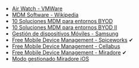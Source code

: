 - [Air Watch - VMWare](https://www.air-watch.com/es/soluciones/administracion-de-dispositivos-moviles)
- [MDM Software - Wikipedia](https://es.wikipedia.org/wiki/Mobile_device_management)
- [10 Soluciones MDM para entornos BYOD](http://www.telecomunicacionesparagerentes.com/10-soluciones-de-gestion-de-dispositivos-moviles-mdm-para-entornos-byod-i/)
- [10 Soluciones MDM para entornos BYOD II](http://www.telecomunicacionesparagerentes.com/10-soluciones-de-gestion-de-dispositivos-moviles-mdm-para-entornos-byod-ii/)
- [Gestión de dispositivos Móviles - Samsung](http://www.samsung.com/es/business/solutions-services/mobile-solutions/security/mobile-device-management)
- [Free Mobile Device Management - Spiceworks](http://www.spiceworks.com/free-mobile-device-management-mdm-software/) &#10004;
- [Free Mobile Device Management - Cellabus](https://www.cellabus.com/)
- [Free Mobile Device Management - Miradore](https://www.miradore.com/plans-pricing/) &#10004;
- [Modo gestionado Miradore iOS](http://onlinesupport.miradore.com/hc/communities/public/questions/206391629-What-is-iOS-supervised-mode-)





